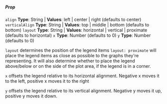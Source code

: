 ##### Prop

`align` **Type**: String | **Values**: left | center | right (defaults to center)
`verticalAlign` **Type**: String | **Values**: top | middle | bottom (defaults to bottom)
`layout` **Type**: String | **Values**: horizontal | vertical | proximate (defaults to horizontal)
`x` **Type**: Number (defaults to 0)
`y` **Type**: Number (defaults to 0)

`layout` determines the position of the legend items
`layout: proximate` will place the legend items as close as possible to the graphs they're representing. It will also determine whether to place the legend above/below or on the side of the plot area, if the legend is in a corner.

`x` offsets the legend relative to its horizontal alignment. Negative x moves it to the left, positive x moves it to the right

`y` offsets the legend relative to its vertical alignment. Negative y moves it up, positive y moves it down.